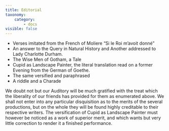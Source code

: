 ```yaml
---
title: Editorial
taxonomy:
    category:
        - docs
visible: false
---
```


* Verses imitated from the French of Moliere “Si le Roi m’avoit donné”
* An answer to the Query in Natural History and Another addressed to Lady Charlotte Durham.
* The Wise Men of Gotham, a Tale
* Cupid as Landscape Painter, the literal translation read on a former Evening from the German of Goethe.
* The same versified and paraphrased
* A riddle and a Charade

We doubt not but our Auditory will be much gratified with the treat which the liberality of our friends has provided for them as enumerated above. We shall not enter into any particular disquisition as to the merits of the several productions, but on the whole they will be found highly creditable to their respective writers. The versification of Cupid as Landscape Painter must however be noticed as a work of superior merit, and which wants but very little correction to render it a finished performance.